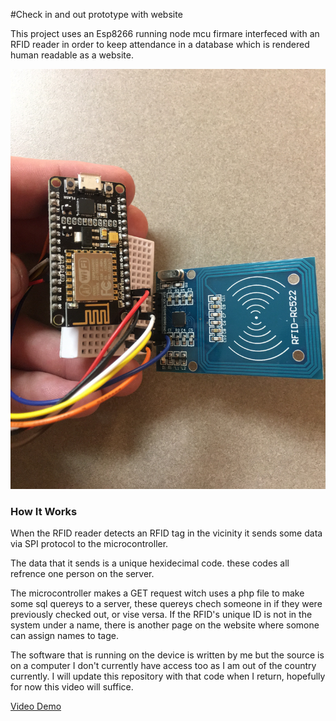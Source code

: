 #Check in and out prototype with website

This project uses an Esp8266 running node mcu firmare interfeced with an RFID reader in order to keep attendance in a database which is rendered human readable as a website.

![Screenshot](/imgs/pic1.JPG)

### How It Works


When the RFID reader detects an RFID tag in the vicinity it sends some data via SPI protocol to the microcontroller.

The data that it sends is a unique hexidecimal code. these codes all refrence one person on the server.

The microcontroller makes a GET request witch uses a php file to make some sql quereys to a server, these quereys chech someone in if they were previously checked out, or vise versa. If the RFID's unique ID is not in the system under a name, there is another page on the website where somone can assign names to tage.

The software that is running on the device is written by me but the source is on a computer I don't currently have access too as I am out of the country currently. I will update this repository with that code when I return, hopefully for now this video will suffice.


[Video Demo](https://youtu.be/Jm5qqMDZw0A)

















